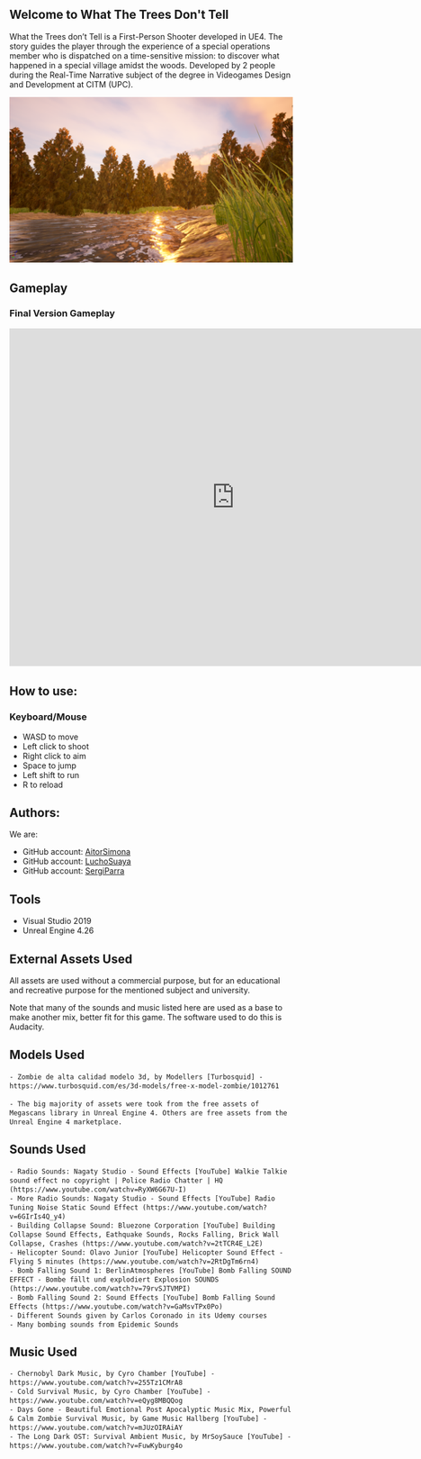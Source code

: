## Welcome to What The Trees Don't Tell

What the Trees don’t Tell is a First-Person Shooter developed in UE4. The story guides the player through the experience of a special operations member who is dispatched on a time-sensitive mission: to discover what happened in a special village amidst the woods. Developed by 2 people during the Real-Time Narrative subject of the degree in Videogames Design and Development at CITM (UPC). 

![Image](docs/Welcome.png)

## Gameplay

### Final Version Gameplay

<iframe width="800" height="600" src="https://www.youtube.com/embed/IQKgRedCbEk" title="YouTube video player" frameborder="0" allow="accelerometer; autoplay; clipboard-write; encrypted-media; gyroscope; picture-in-picture" allowfullscreen></iframe>

## How to use:

### Keyboard/Mouse

- WASD to move
- Left click to shoot
- Right click to aim
- Space to jump
- Left shift to run
- R to reload

## Authors:

We are:

* GitHub account: [AitorSimona](https://github.com/AitorSimona)
* GitHub account: [LuchoSuaya](https://github.com/lucho1)
* GitHub account: [SergiParra](https://github.com/t3m1X)

## Tools
- Visual Studio 2019
- Unreal Engine 4.26

## External Assets Used

All assets are used without a commercial purpose, but for an educational and recreative purpose for the mentioned subject and university.

Note that many of the sounds and music listed here are used as a base to make another mix, better fit for this game. The software used to do this is Audacity.

## Models Used
    - Zombie de alta calidad modelo 3d, by Modellers [Turbosquid] - https://www.turbosquid.com/es/3d-models/free-x-model-zombie/1012761

    - The big majority of assets were took from the free assets of Megascans library in Unreal Engine 4. Others are free assets from the Unreal Engine 4 marketplace.

## Sounds Used
    - Radio Sounds: Nagaty Studio - Sound Effects [YouTube] Walkie Talkie sound effect no copyright | Police Radio Chatter | HQ (https://www.youtube.com/watchv=RyXW6G67U-I)
    - More Radio Sounds: Nagaty Studio - Sound Effects [YouTube] Radio Tuning Noise Static Sound Effect (https://www.youtube.com/watch?v=6GIrIs4Q_y4)
    - Building Collapse Sound: Bluezone Corporation [YouTube] Building Collapse Sound Effects, Eathquake Sounds, Rocks Falling, Brick Wall Collapse, Crashes (https://www.youtube.com/watch?v=2tTCR4E_L2E)
    - Helicopter Sound: Olavo Junior [YouTube] Helicopter Sound Effect - Flying 5 minutes (https://www.youtube.com/watch?v=2RtDgTm6rn4)
    - Bomb Falling Sound 1: BerlinAtmospheres [YouTube] Bomb Falling SOUND EFFECT - Bombe fällt und explodiert Explosion SOUNDS (https://www.youtube.com/watch?v=79rvSJTVMPI)
    - Bomb Falling Sound 2: Sound Effects [YouTube] Bomb Falling Sound Effects (https://www.youtube.com/watch?v=GaMsvTPx0Po)
    - Different Sounds given by Carlos Coronado in its Udemy courses
    - Many bombing sounds from Epidemic Sounds

## Music Used
    - Chernobyl Dark Music, by Cyro Chamber [YouTube] - https://www.youtube.com/watch?v=255Tz1CMrA8
    - Cold Survival Music, by Cyro Chamber [YouTube] - https://www.youtube.com/watch?v=eQyg8MBQQog
    - Days Gone - Beautiful Emotional Post Apocalyptic Music Mix, Powerful & Calm Zombie Survival Music, by Game Music Hallberg [YouTube] - https://www.youtube.com/watch?v=mJUzOIRAiAY
    - The Long Dark OST: Survival Ambient Music, by MrSoySauce [YouTube] - https://www.youtube.com/watch?v=FuwKyburg4o
